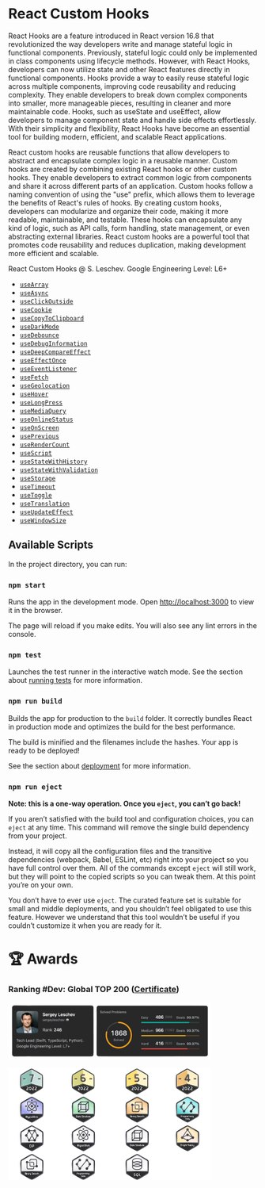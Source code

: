 
# React Custom Hooks

React Hooks are a feature introduced in React version 16.8 that revolutionized the way developers write and manage stateful logic in functional components. Previously, stateful logic could only be implemented in class components using lifecycle methods. However, with React Hooks, developers can now utilize state and other React features directly in functional components. Hooks provide a way to easily reuse stateful logic across multiple components, improving code reusability and reducing complexity. They enable developers to break down complex components into smaller, more manageable pieces, resulting in cleaner and more maintainable code. Hooks, such as useState and useEffect, allow developers to manage component state and handle side effects effortlessly. With their simplicity and flexibility, React Hooks have become an essential tool for building modern, efficient, and scalable React applications.

React custom hooks are reusable functions that allow developers to abstract and encapsulate complex logic in a reusable manner. Custom hooks are created by combining existing React hooks or other custom hooks. They enable developers to extract common logic from components and share it across different parts of an application. Custom hooks follow a naming convention of using the "use" prefix, which allows them to leverage the benefits of React's rules of hooks. By creating custom hooks, developers can modularize and organize their code, making it more readable, maintainable, and testable. These hooks can encapsulate any kind of logic, such as API calls, form handling, state management, or even abstracting external libraries. React custom hooks are a powerful tool that promotes code reusability and reduces duplication, making development more efficient and scalable.

React Custom Hooks @ S. Leschev. Google Engineering Level: L6+

- [`useArray`](https://github.com/sergeyleschev/react-custom-hooks/blob/main/src/hooks/useArray/useArray.js)
- [`useAsync`](https://github.com/sergeyleschev/react-custom-hooks/blob/main/src/hooks/useAsync/useAsync.js)
- [`useClickOutside`](https://github.com/sergeyleschev/react-custom-hooks/blob/main/src/hooks/useClickOutside/useClickOutside.js)
- [`useCookie`](https://github.com/sergeyleschev/react-custom-hooks/blob/main/src/hooks/useCookie/useCookie.js)
- [`useCopyToClipboard`](https://github.com/sergeyleschev/react-custom-hooks/tree/main/src/hooks/useCopyToClipboard)
- [`useDarkMode`](https://github.com/sergeyleschev/react-custom-hooks/blob/main/src/hooks/useDarkMode/useDarkMode.js)
- [`useDebounce`](https://github.com/sergeyleschev/react-custom-hooks/blob/main/src/hooks/useDebounce/useDebounce.js)
- [`useDebugInformation`](https://github.com/sergeyleschev/react-custom-hooks/blob/main/src/hooks/useDebugInformation/useDebugInformation.js)
- [`useDeepCompareEffect`](https://github.com/sergeyleschev/react-custom-hooks/tree/main/src/hooks/useDeepCompareEffect)
- [`useEffectOnce`](https://github.com/sergeyleschev/react-custom-hooks/blob/main/src/hooks/useEffectOnce/useEffectOnce.js)
- [`useEventListener`](https://github.com/sergeyleschev/react-custom-hooks/blob/main/src/hooks/useEventListener/useEventListener.js)
- [`useFetch`](https://github.com/sergeyleschev/react-custom-hooks/blob/main/src/hooks/useFetch/useFetch.js)
- [`useGeolocation`](https://github.com/sergeyleschev/react-custom-hooks/blob/main/src/hooks/useGeolocation/useGeolocation.js)
- [`useHover`](https://github.com/sergeyleschev/react-custom-hooks/blob/main/src/hooks/useHover/useHover.js)
- [`useLongPress`](https://github.com/sergeyleschev/react-custom-hooks/blob/main/src/hooks/useLongPress.js/useLongPress.js)
- [`useMediaQuery`](https://github.com/sergeyleschev/react-custom-hooks/blob/main/src/hooks/useMediaQuery/useMediaQuery.js)
- [`useOnlineStatus`](https://github.com/sergeyleschev/react-custom-hooks/blob/main/src/hooks/useOnlineStatus/useOnlineStatus.js)
- [`useOnScreen`](https://github.com/sergeyleschev/react-custom-hooks/blob/main/src/hooks/useOnScreen/useOnScreen.js)
- [`usePrevious`](https://github.com/sergeyleschev/react-custom-hooks/blob/main/src/hooks/usePrevious/usePrevious.js)
- [`useRenderCount`](https://github.com/sergeyleschev/react-custom-hooks/blob/main/src/hooks/useRenderCount/useRenderCount.js)
- [`useScript`](https://github.com/sergeyleschev/react-custom-hooks/blob/main/src/hooks/useScript/useScript.js)
- [`useStateWithHistory`](https://github.com/sergeyleschev/react-custom-hooks/blob/main/src/hooks/useStateWithHistory/useStateWithHistory.js)
- [`useStateWithValidation`](https://github.com/sergeyleschev/react-custom-hooks/blob/main/src/hooks/useStateWithValidation/useStateWithValidation.js)
- [`useStorage`](https://github.com/sergeyleschev/react-custom-hooks/blob/main/src/hooks/useStorage/useStorage.js)
- [`useTimeout`](https://github.com/sergeyleschev/react-custom-hooks/blob/main/src/hooks/useTimeout/useTimeout.js)
- [`useToggle`](https://github.com/sergeyleschev/react-custom-hooks/blob/main/src/hooks/useToggle/useToggle.js)
- [`useTranslation`](https://github.com/sergeyleschev/react-custom-hooks/blob/main/src/hooks/useTranslation/useTranslation.js)
- [`useUpdateEffect`](https://github.com/sergeyleschev/react-custom-hooks/blob/main/src/hooks/useUpdateEffect/useUpdateEffect.js)
- [`useWindowSize`](https://github.com/sergeyleschev/react-custom-hooks/blob/main/src/hooks/useWindowSize/useWindowSize.js)


## Available Scripts

In the project directory, you can run:

### `npm start`

Runs the app in the development mode.
Open [http://localhost:3000](http://localhost:3000) to view it in the browser.

The page will reload if you make edits.
You will also see any lint errors in the console.

### `npm test`

Launches the test runner in the interactive watch mode.
See the section about [running tests](https://facebook.github.io/create-react-app/docs/running-tests) for more information.

### `npm run build`

Builds the app for production to the `build` folder.
It correctly bundles React in production mode and optimizes the build for the best performance.

The build is minified and the filenames include the hashes.
Your app is ready to be deployed!

See the section about [deployment](https://facebook.github.io/create-react-app/docs/deployment) for more information.

### `npm run eject`

**Note: this is a one-way operation. Once you `eject`, you can’t go back!**

If you aren’t satisfied with the build tool and configuration choices, you can `eject` at any time. This command will remove the single build dependency from your project.

Instead, it will copy all the configuration files and the transitive dependencies (webpack, Babel, ESLint, etc) right into your project so you have full control over them. All of the commands except `eject` will still work, but they will point to the copied scripts so you can tweak them. At this point you’re on your own.

You don’t have to ever use `eject`. The curated feature set is suitable for small and middle deployments, and you shouldn’t feel obligated to use this feature. However we understand that this tool wouldn’t be useful if you couldn’t customize it when you are ready for it.

# 🏆 Awards
### Ranking #Dev: Global TOP 200 ([Certificate](https://leetcode.com/sergeyleschev/))
<a href="https://leetcode.com/sergeyleschev/"><img src="https://github.com/sergeyleschev/sergeyleschev/blob/main/leetcode-ranking.png?raw=true" alt="drawing" width="410"/></a>

<a href="https://leetcode.com/sergeyleschev/"><img src="https://github.com/sergeyleschev/sergeyleschev/blob/main/leetcode-medals.png?raw=true" alt="drawing" width="410"/></a>

